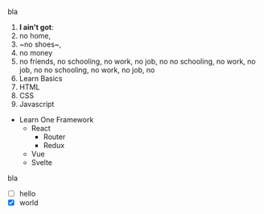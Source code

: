bla

1. **I ain't got**:
  1. no home,
  1. ~no shoes~,
  1. no money
  1. no friends,    no schooling, no work, no job, no no schooling, no work, no job, no no schooling, no work, no job, no
  1. Learn Basics
   1. HTML
   2. CSS
   7. Javascript
- Learn One Framework
   - React 
     - Router
     - Redux
   * Vue
   + Svelte

bla

- [ ] hello
- [x] world
